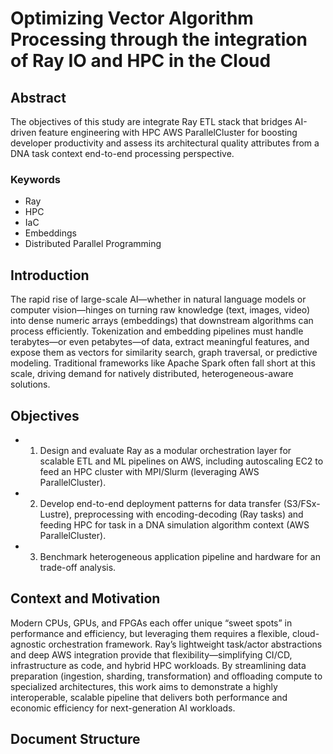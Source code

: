 # Optimizing Vector Algorithm Processing through the integration of Ray IO and HPC in the Cloud

## Abstract
The objectives of this study are integrate Ray ETL stack that bridges AI-driven feature engineering with HPC AWS ParallelCluster for boosting developer productivity and assess its architectural quality attributes from a DNA task context end-to-end processing perspective.

### Keywords
 - Ray
 - HPC
 - IaC
 - Embeddings
 - Distributed Parallel Programming

## Introduction
The rapid rise of large-scale AI—whether in natural language models or computer vision—hinges on turning raw knowledge (text, images, video) into dense numeric arrays (embeddings) that downstream algorithms can process efficiently. Tokenization and embedding pipelines must handle terabytes—or even petabytes—of data, extract meaningful features, and expose them as vectors for similarity search, graph traversal, or predictive modeling. Traditional frameworks like Apache Spark often fall short at this scale, driving demand for natively distributed, heterogeneous-aware solutions.

## Objectives
- 1. Design and evaluate Ray as a modular orchestration layer for scalable ETL and ML pipelines on AWS, including autoscaling EC2 to feed an HPC cluster with MPI/Slurm (leveraging AWS ParallelCluster).

- 2. Develop end-to-end deployment patterns for data transfer (S3/FSx-Lustre), preprocessing with encoding-decoding (Ray tasks) and feeding HPC for task in a DNA simulation algorithm context (AWS ParallelCluster).

- 3. Benchmark heterogeneous application pipeline and hardware for an trade-off analysis.


## Context and Motivation
Modern CPUs, GPUs, and FPGAs each offer unique “sweet spots” in performance and efficiency, but leveraging them requires a flexible, cloud-agnostic orchestration framework. Ray’s lightweight task/actor abstractions and deep AWS integration provide that flexibility—simplifying CI/CD, infrastructure as code, and hybrid HPC workloads. By streamlining data preparation (ingestion, sharding, transformation) and offloading compute to specialized architectures, this work aims to demonstrate a highly interoperable, scalable pipeline that delivers both performance and economic efficiency for next-generation AI workloads.


## Document Structure

